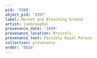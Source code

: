 ```yaml
---
pid: '5560'
object_pid: '3357'
label: Market and Bleaching Ground
artist: janbrueghel
provenance_date: '1659'
provenance_location: Brussels
provenance_text: Possibly Royal Palace
collection: provenance
order: '0816'
---
```


